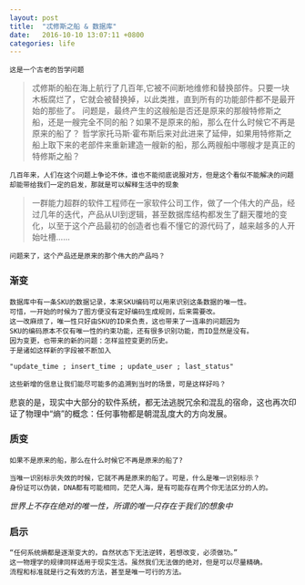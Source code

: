 ```yaml
---
layout: post
title:  "忒修斯之船 & 数据库"
date:	2016-10-10 13:07:11 +0800
categories: life
---
```


`这是一个古老的哲学问题`

> 忒修斯的船在海上航行了几百年,它被不间断地维修和替换部件。只要一块木板腐烂了，它就会被替换掉，以此类推，直到所有的功能部件都不是最开始的那些了。
问题是，最终产生的这艘船是否还是原来的那艘特修斯之船，还是一艘完全不同的船？如果不是原来的船，那么在什么时候它不再是原来的船了？
哲学家托马斯·霍布斯后来对此进来了延伸，如果用特修斯之船上取下来的老部件来重新建造一艘新的船，那么两艘船中哪艘才是真正的特修斯之船？

`几百年来，人们在这个问题上争论不休，谁也不能彻底说服对方，但是这个看似不能解决的问题却能带给我们一定的启发，那就是可以解释生活中的现象`

> 一群能力超群的软件工程师在一家软件公司工作，做了一个伟大的产品，经过几年的迭代，产品从UI到逻辑，甚至数据库结构都发生了翻天覆地的变化，以至于这个产品最初的创造者也看不懂它的源代码了，越来越多的人开始吐槽......

`问题来了，这个产品还是原来的那个伟大的产品吗？`

### 渐变

	数据库中有一条SKU的数据记录，本来SKU编码可以用来识别这条数据的唯一性。
	可惜，一开始的时候为了图方便没有定好编码生成规则，后来需要改。
	这一改麻烦了，唯一性只好由SKU的ID来负责，这也带来了一连串的问题因为
	SKU的编码原本不仅有唯一性的约束功能，还有很多识别功能，而ID显然是没有。
	因为变更，也带来的新的问题：怎样监控变更的历史。
	于是诸如这样新的字段被不断加入
	
	"update_time ; insert_time ; update_user ; last_status"

	这些新增的信息让我们能尽可能多的追溯到当时的场景，可是这样好吗？

悲哀的是，现实中大部分的软件系统，都无法逃脱冗余和混乱的宿命，这也再次印证了物理中“熵”的概念：任何事物都是朝混乱度大的方向发展。

### 质变

`如果不是原来的船，那么在什么时候它不再是原来的船了?`

	当唯一识别标示失效的时候，它就不再是原来的船了。可是，什么是唯一识别标示？
	身份证可以伪装，DNA都有可能相同，茫茫人海，是有可能存在两个你无法区分的人的。
	
*世界上不存在绝对的唯一性，所谓的唯一只存在于我们的想象中*

### 启示

	“任何系统熵都是逐渐变大的，自然状态下无法逆转，若想改变，必须做功。”
	这一物理学的规律同样适用于现实生活。虽然我们无法做的绝对，但是可以尽量精确。
	流程和标准就是行之有效的方法，甚至是唯一可行的方法。


	